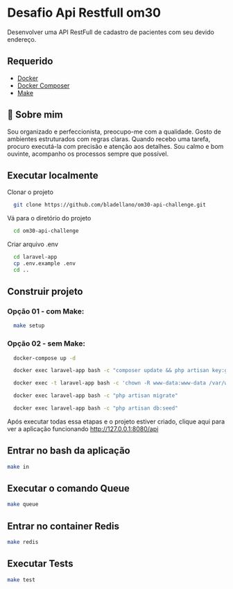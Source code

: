 
# Desafio Api Restfull om30

Desenvolver uma API RestFull de cadastro de pacientes com seu devido endereço.

## Requerido
- [Docker](https://www.docker.com/)
- [Docker Composer](https://docs.docker.com/compose/)
- [Make](https://linuxhint.com/install-use-make-ubuntu/)

## 🚀 Sobre mim
Sou organizado e perfeccionista, preocupo-me com a qualidade. Gosto de ambientes estruturados com regras claras. Quando recebo uma tarefa, procuro executá-la com precisão e atenção aos detalhes. Sou calmo e bom ouvinte, acompanho os processos sempre que possível.

## Executar localmente

Clonar o projeto
```bash
  git clone https://github.com/bladellano/om30-api-challenge.git
```

Vá para o diretório do projeto
```bash
  cd om30-api-challenge
```

Criar arquivo .env

```bash
  cd laravel-app
  cp .env.example .env
  cd ..
```

## Construir projeto
### Opção 01 - com Make:

```bash
  make setup
```

### Opção 02 - sem Make:
```bash
  docker-compose up -d

  docker exec laravel-app bash -c "composer update && php artisan key:generate"

  docker exec -t laravel-app bash -c 'chown -R www-data:www-data /var/www/html/storage'	

  docker exec laravel-app bash -c "php artisan migrate"

  docker exec laravel-app bash -c "php artisan db:seed"  
```
Após executar todas essa etapas e o projeto estiver criado, clique aqui para ver a aplicação funcionando http://127.0.0.1:8080/api 

## Entrar no bash da aplicação
```bash
make in
```
## Executar o comando Queue
```bash
make queue
```
## Entrar no container Redis
```bash
make redis
```
## Executar Tests
```bash
make test
```